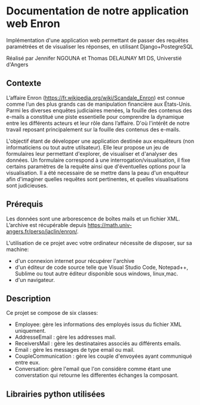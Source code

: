# Documentation de notre application web Enron
 Implémentation d'une application web permettant de passer des requêtes paramétrées et de visualiser les réponses, en utilisant Django+PostegreSQL


Réalisé par Jennifer NGOUNA et Thomas DELAUNAY 
M1 DS, Universtié d'Angers


## Contexte

L’affaire Enron (https://fr.wikipedia.org/wiki/Scandale_Enron) est connue comme l’un des plus
grands cas de manipulation financière aux États-Unis. Parmi les diverses enquêtes judiciaires
menées, la fouille des contenus des e-mails a constitué une piste essentielle pour comprendre la
dynamique entre les différents acteurs et leur rôle dans l’affaire. D'où l'intérêt de notre travail reposant principalement sur la fouille des contenus des e-mails.

L'objectif étant de développer une application destinée aux enquêteurs (non informaticiens ou tout autre utilsateur).  Elle leur propose un jeu de formulaires leur permettant d'explorer, de visualiser et d'analyser des données. Un formulaire correspond à une interrogation/visualisation, il fixe certains paramètres de la requête ainsi que d'éventuelles options  pour la visualisation.  Il a été necessaire de se mettre dans la peau d'un enquêteur afin d'imaginer quelles requêtes sont
pertinentes, et quelles visualisations sont judicieuses.


## Prérequis

Les données sont une arborescence de boîtes mails et un fichier XML. L’archive est
récupérable depuis https://math.univ-angers.fr/perso/jaclin/enron/.

L'utilisation de ce projet avec votre ordinateur  nécessite de disposer, sur sa machine:
- d'un connexion internet pour récupérer l'archive
- d'un éditeur de code source telle que Visual Studio Code, Notepad++, Sublime ou tout autre éditeur disponible sous windows, linux,mac.
- d'un navigateur.

[](#description)Description
-----------------------------
Ce projet se compose de six classes:
- Employee: gère les informations des employés issus du fichier XML uniquement.
- AddresseEmail : gère les addresses mail.
- ReceiversMail : gère les destinataires associés au différents emails.
- Email : gère les messages de type email ou mail.
- CoupleCommunication : gère les couple d'envoyées ayant communiqué entre eux.
- Conversation: gère l'email que l'on considère comme étant une converstation qui retourne les differentes échanges la composant.

[](#librairies_python) Librairies python utilisées
----------------------------------------


